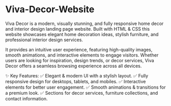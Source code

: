 # Viva-Decor-Website
Viva Decor is a modern, visually stunning, and fully responsive home decor and interior design landing page website. Built with HTML & CSS this website showcases elegant home decoration ideas, stylish furniture, and professional interior design services.

It provides an intuitive user experience, featuring high-quality images, smooth animations, and interactive elements to engage visitors. Whether users are looking for inspiration, design trends, or decor services, Viva Decor offers a seamless browsing experience across all devices.

✨ Key Features:
✅ Elegant & modern UI with a stylish layout.
✅ Fully responsive design for desktops, tablets, and mobiles.
✅ Interactive elements for better user engagement.
✅ Smooth animations & transitions for a premium look.
✅ Sections for decor services, furniture collections, and contact information.

